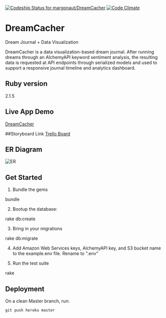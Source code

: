 [ ![Codeship Status for margonaut/DreamCacher](https://codeship.com/projects/17440400-492e-0133-6ea0-168d58eb1296/status?branch=master)](https://codeship.com/projects/105535) [![Code Climate](https://codeclimate.com/github/margonaut/DreamCacher/badges/gpa.svg)](https://codeclimate.com/github/margonaut/DreamCacher)

# DreamCacher
Dream Journal + Data Visualization

DreamCacher is a data visualization-based dream journal. After running dreams through an AlchemyAPI keyword sentiment analysis, the resulting data is requested at API endpoints through serialized models and used to support a responsive journal timeline and analytics dashboard.

## Ruby version
2.1.5

## Live App Demo
[DreamCacher](https://ancient-peak-7159.herokuapp.com/)

##Storyboard Link
[Trello Board](https://trello.com/b/abphbsgy/dreamcacher)

## ER Diagram
![ER](http://i.imgur.com/JXiDOQX.png)

## Get Started
1. Bundle the gems

  bundle

2. Bootup the database:

  rake db:create

3. Bring in your migrations

  rake db:migrate

4. Add Amazon Web Services keys, AlchemyAPI key, and S3 bucket name to the example.env file. Rename to ".env"

5. Run the test suite

  rake

## Deployment
On a clean Master branch, run:

  ```
  git push heroku master
  ```
